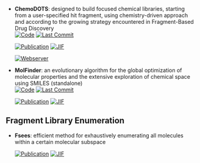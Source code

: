 



- **ChemoDOTS**: designed to build focused chemical libraries, starting from a user-specified hit fragment, using chemistry-driven approach and according to the growing strategy encountered in Fragment-Based Drug Discovery  
    [![Code](https://img.shields.io/github/stars/iSCBTeam/ChemoDOTS?style=for-the-badge&logo=github)](https://github.com/iSCBTeam/ChemoDOTS) 
    [![Last Commit](https://img.shields.io/github/last-commit/iSCBTeam/ChemoDOTS?style=for-the-badge&logo=github)](https://github.com/iSCBTeam/ChemoDOTS) 

    [![Publication](https://img.shields.io/badge/Publication-Citations:0-blue?style=for-the-badge&logo=bookstack)](https://doi.org/10.1093/nar/gkae326) 
    [![JIF](https://img.shields.io/badge/Impact_Factor-16.60-purple?style=for-the-badge&logo=academia)](https://doi.org/10.1093/nar/gkae326)

    [![Webserver](https://img.shields.io/badge/Webserver-online-brightgreen?style=for-the-badge&logo=cachet&logoColor=65FF8F)](https://chemodots.marseille.inserm.fr/) 


- **MolFinder**: an evolutionary algorithm for the global optimization of molecular properties and the extensive exploration of chemical space using SMILES (standalone)  
    [![Code](https://img.shields.io/github/stars/duaibeom/MolFinder?style=for-the-badge&logo=github)](https://github.com/duaibeom/MolFinder) 
    [![Last Commit](https://img.shields.io/github/last-commit/duaibeom/MolFinder?style=for-the-badge&logo=github)](https://github.com/duaibeom/MolFinder) 

    [![Publication](https://img.shields.io/badge/Publication-Citations:38-blue?style=for-the-badge&logo=bookstack)](https://doi.org/10.1186/s13321-021-00501-7) 
    [![JIF](https://img.shields.io/badge/Impact_Factor-7.10-purple?style=for-the-badge&logo=academia)](https://doi.org/10.1186/s13321-021-00501-7)


## **Fragment Library Enumeration**


- **Fsees**: efficient method for exhaustively enumerating all molecules within a certain molecular subspace  

    [![Publication](https://img.shields.io/badge/Publication-Citations:6-blue?style=for-the-badge&logo=bookstack)](https://doi.org/10.1021/acs.jcim.6b00117) 
    [![JIF](https://img.shields.io/badge/Impact_Factor-5.60-purple?style=for-the-badge&logo=academia)](https://doi.org/10.1021/acs.jcim.6b00117)


